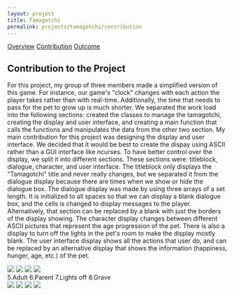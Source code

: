 ```yaml
---
layout: project
title: Tamagotchi
permalink: projects/tamagotchi/contribution
---
```


<div class="ui three item menu">
  <a href="/projects/tamagotchi/overview" class="item">Overview</a>
  <a href="/projects/tamagotchi/contribution" class="active item">Contribution</a>
  <a href="/projects/tamagotchi/outcome" class="item">Outcome</a>
</div>

<h2>Contribution to the Project</h2>
<p>
For this project, my group of three members made a simplified version of this game. For instance, our game's "clock" changes with each action the player takes rather than with real-time. Additionally, the time that needs to pass for the pet to grow up is much shorter. We separated the work load into the following sections: created the classes to manage the tamagotchi, creating the display and user interface, and creating a main function that calls the functions and manipulates the data from the other two section. My main contribution for this project was designing the display and user interface. We decided that it would be best to create the dispay using ASCII rather than a GUI interface like ncurses. To have better control over the display, we split it into different sections. These sections were: titleblock, dialogue, character, and user interface. The titleblock only displays the "Tamagotchi" title and never really changes, but we separated it from the dialogue display because there are times when we show or hide the dialogue box. The dialogue display was made by using three arrays of a set length. It is initialized to all spaces so that we can display a blank dialogue box, and the cells is changed  to display messages to the player. Alternatively, that section can be replaced by a blank with just the borders of the display showing. The character display changes between different ASCII pictures that represent the age progression of the pet. There is also a display to turn off the lights in the pet's room to make the display mostly blank. The user interface display shows all the actions that user do, and can be replaced by an alternative display that shows the information (happiness, hunger, age, etc.) of the pet.
</p>

<div class="ui medium centered rounded images">
    <img class="ui image" src="/images/tamagotchi/tamagotchi_egg.png">
    <img class="ui image" src="/images/tamagotchi/tamagotchi_baby.png">
    <img class="ui image" src="/images/tamagotchi/tamagotchi_kid.png">
    <img class="ui image" src="/images/tamagotchi/tamagotchi_teen.png">
</div

<figcaption>5.Adult   6.Parent    7.Lights off    8.Grave</figcaption>

<div class="ui medium centered rounded images">
  <img class="ui image" src="/images/tamagotchi/tamagotchi_adult.png">
  <img class="ui image" src="/images/tamagotchi/tamagotchi_parent.png">
  <img class="ui image" src="/images/tamagotchi/tamagotchi_lights.png">
  <img class="ui image" src="/images/tamagotchi/tamagotchi_grave.png">
</div>
